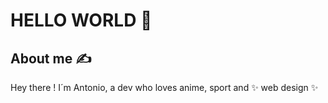 # HELLO WORLD 💫

## About me ✍️

Hey there ! I´m Antonio, a dev who loves anime, sport and ✨ web design ✨

